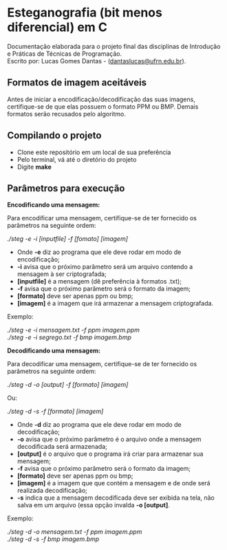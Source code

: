 # Esteganografia (bit menos diferencial) em C
Documentação elaborada para o projeto final das disciplinas de Introdução e Práticas de Técnicas de Programação.  
Escrito por: Lucas Gomes Dantas - (dantaslucas@ufrn.edu.br).

## Formatos de imagem aceitáveis

Antes de iniciar a encodificação/decodificação das suas imagens, certifique-se de que elas possuem o formato PPM ou BMP.
Demais formatos serão recusados pelo algoritmo.

## Compilando o projeto

* Clone este repositório em um local de sua preferência
* Pelo terminal, vá até o diretório do projeto
* Digite **make**

## Parâmetros para execução

**Encodificando uma mensagem:**

Para encodificar uma mensagem, certifique-se de ter fornecido os parâmetros na seguinte ordem:

*./steg -e -i [inputfile] -f [fomato] [imagem]*

* Onde **-e** diz ao programa que ele deve rodar em modo de encodificação;
* **-i** avisa que o próximo parâmetro será um arquivo contendo a mensagem à ser criptografada;
* **[inputfile]** é a mensagem (dê preferência à formatos .txt);
* **-f** avisa que o próximo parâmetro será o formato da imagem;
* **[formato]** deve ser apenas ppm ou bmp;
* **[imagem]** é a imagem que irá armazenar a mensagem criptografada.

Exemplo:

*./steg -e -i mensagem.txt -f ppm imagem.ppm*  
*./steg -e -i segrego.txt -f bmp imagem.bmp*

**Decodificando uma mensagem:**

Para decodificar uma mensagem, certifique-se de ter fornecido os parâmetros na seguinte ordem:

*./steg -d -o [output] -f [formato] [imagem]*

Ou:

*./steg -d -s -f [formato] [imagem]*

* Onde **-d** diz ao programa que ele deve rodar em modo de decodificação;
* **-o** avisa que o próximo parâmetro é o arquivo onde a mensagem decodificada será armazenada;
* **[output]** é o arquivo que o programa irá criar para armazenar sua mensagem;
* **-f** avisa que o próximo parâmetro será o formato da imagem;
* **[formato]** deve ser apenas ppm ou bmp;
* **[imagem]** é a imagem que que contém a mensagem e de onde será realizada decodificação;
* **-s** indica que a mensagem decodificada deve ser exibida na tela, não salva em um arquivo (essa opção invalda **-o [output]**.

Exemplo:

*./steg -d -o mensagem.txt -f ppm imagem.ppm*  
*./steg -d -s -f bmp imagem.bmp*
